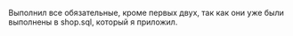 Выполнил все обязательные, кроме первых двух, так как они уже были выполнены в shop.sql, который я приложил.
